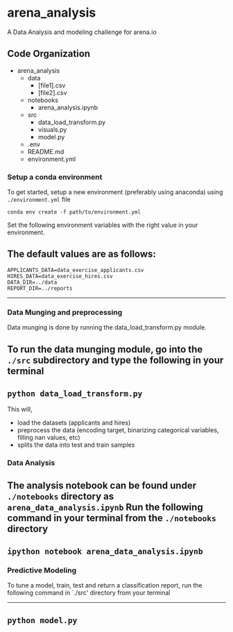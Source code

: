 # arena_analysis
A Data Analysis and modeling challenge for arena.io

## Code Organization

+ arena_analysis
    - data 
        - [file1].csv
        - [file2].csv
    - notebooks
        - arena_analysis.ipynb
    - src
        - data_load_transform.py
        - visuals.py
        - model.py
    - .env
    - README.md
    - environment.yml
    
### Setup a conda environment

To get started, setup a new environment (preferably using anaconda) using  `./environment.yml` file

`conda env create -f path/to/environment.yml`

Set the following environment variables with the right value in your environment.

The default values are as follows:
---
```
APPLICANTS_DATA=data_exercise_applicants.csv
HIRES_DATA=data_exercise_hires.csv
DATA_DIR=../data
REPORT_DIR=../reports
```
---
### Data Munging and preprocessing

Data munging is done by running the data_load_transform.py module.

To run the data munging module, go into the `./src` subdirectory and type the following in your terminal
---
``` python data_load_transform.py ```
---

This will, 
- load the datasets (applicants and hires)
- preprocess the data (encoding target, binarizing categorical variables, filling nan values, etc)
- splits the data into test and train samples


### Data Analysis

The analysis notebook can be found under `./notebooks` directory as `arena_data_analysis.ipynb`
Run the following command in your terminal from the `./notebooks` directory
---
```ipython notebook arena_data_analysis.ipynb```
---

### Predictive Modeling

To tune a model, train, test and return a classification report, run the following command in `./src' directory from your terminal
 
---
```python model.py```
---



